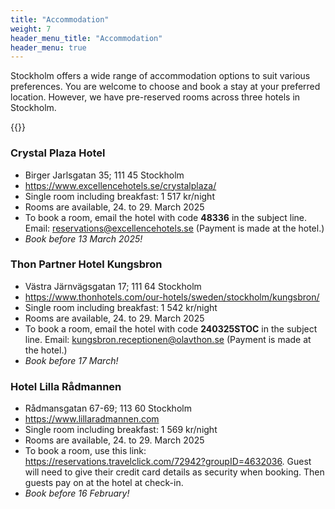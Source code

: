```yaml
---
title: "Accommodation"
weight: 7
header_menu_title: "Accommodation"
header_menu: true
---
```

Stockholm offers a wide range of accommodation options to suit various preferences. You are welcome to choose and book a stay at your preferred location. However, we have pre-reserved rooms across three hotels in Stockholm.

{{<extlink icon="fa fa-external-link" text="Map with the hotels listed below" href="https://umap.openstreetmap.de/en/map/hotels-stockholm_79907#13/59.3506/18.0596">}}


### Crystal Plaza Hotel  

- Birger Jarlsgatan 35; 111 45 Stockholm
- https://www.excellencehotels.se/crystalplaza/
- Single room including breakfast: 1 517 kr/night
- Rooms are available, 24. to 29. March 2025
- To book a room, email the hotel with code **48336** in the subject line.
Email: [reservations@excellencehotels.se](reservations@excellencehotels.se)
(Payment is made at the hotel.)
- *Book before 13 March 2025!*

### Thon Partner Hotel Kungsbron

- Västra Järnvägsgatan 17; 111 64 Stockholm
- https://www.thonhotels.com/our-hotels/sweden/stockholm/kungsbron/
- Single room including breakfast: 1 542 kr/night
- Rooms are available, 24. to 29. March 2025
- To book a room, email the hotel with code **240325STOC** in the subject line.
Email: [kungsbron.receptionen@olavthon.se](kungsbron.receptionen@olavthon.se)
(Payment is made at the hotel.)
- *Book before 17 March!*

### Hotel Lilla Rådmannen

- Rådmansgatan 67-69; 113 60 Stockholm
- https://www.lillaradmannen.com
- Single room including breakfast: 1 569 kr/night
- Rooms are available, 24. to 29. March 2025
- To book a room, use this link: https://reservations.travelclick.com/72942?groupID=4632036. Guest will need to give their credit card details as security when booking. Then guests pay on at the hotel at check-in.
- *Book before 16 February!*

